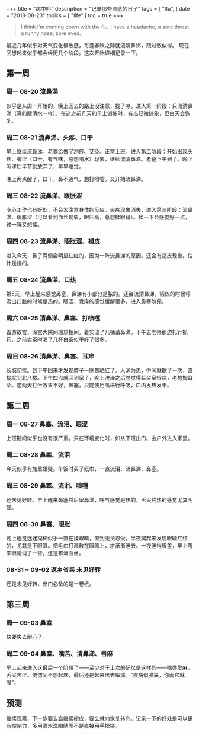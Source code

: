 +++
title = "病中吟"
description = "记录那些流感的日子"
tags = [
    "flu",
]
date = "2018-08-23"
topics = [
    "life"
]
toc = true
+++

>I think I’m coming down with the flu. I have a headache, a sore throat a runny nose, sore eyes.

最近几年似乎对天气变化很敏感，每逢春秋之际就流清鼻涕，跟过敏似得。 现在回想起来似乎都会经历几个阶段。这次开始详细记录一下。

## 第一周
### 周一 08-20 流鼻涕
似乎是从周一开始的，晚上回去的路上没注意，找了凉。进入第一阶段：只流清鼻涕（真的跟清水一样）。在这之前几天的早上锻炼时，有点轻微迹象，但白天会恢复。

### 周二 08-21 流鼻涕、头疼、口干
早上继续流鼻涕。老婆给做了刮痧、艾灸。正常上班。进入第二阶段：开始出现头疼、嘴涩（口干，有气味，总想喝水）现象，继续流清鼻涕。老爸下午到了。晚上听课后半节就放弃了，早早睡觉。

晚上两点醒了，口干，鼻不通气，想打喷嚏。又开始流鼻涕。

### 周三 08-22 流鼻涕、眼胀涩
专心工作也有好处，不会太注意身体的反应。头疼现象消失，进入第三阶段：流鼻涕、眼胀涩（可以看到血丝现象，眼压高，总想揉眼睛）。揉一下会感觉好一点，过一阵又想揉。

### 周四 08-23 流鼻涕、眼胀涩、褪皮
进入今天，鼻子两侧会明显红红的，因为一阵流鼻涕的原因。还会有褪皮现象。估计是烧的。

### 周五 08-24 流鼻涕、口热
第5天，早上醒来感觉鼻塞，鼻涕有小部分是脓的。还会流清鼻涕，锻炼的时候呼吸出口腔的时候是热的。眼涩，发痒的感觉缓解很多。进入鼻塞阶段。 

### 周六 08-25 清鼻涕、鼻塞、打喷嚏
首游故宫，深宫大院间凉热相间。着实流了几桶请鼻涕。下午去老师那边扎针抓药，之前卖茶时喝了几杯白茶似乎好了很多。

### 周日 08-26 清鼻涕、鼻塞、耳痒
长城初探。到下午回来才发现脖子一圈都晒红了。人满为患，中间就歇了一次，直接就到北八楼。下午四点就回到家了，晚上洗澡之后总觉得耳朵窝很痒，老想掏耳朵。这两天打坐效果不好，鼻塞，只能使用嘴进行呼吸，口内发热发干。

## 第二周
### 周一 08-27 鼻塞、流泪、眼涩
上班期间似乎也没有很严重，只在环境变化时，如从下班出门、由户外进入家里。

### 周二 08-28 鼻塞、流泪
今天似乎有加重嫌疑。午饭时买了纸巾，一直流泪、流鼻涕、鼻塞。

### 周三 08-29 鼻塞、流泪、喷嚏
还未见好转。早上醒来鼻塞然后留鼻涕，呼气感觉是热的，舌尖灼热的感觉尤其明显。

### 周四 08-30 鼻塞、眼胀
晚上睡觉迷迷糊糊似乎一直在揉眼睛，直到无法忍受，半夜爬起来发现眼睛红红的，尤其是下眼眶。把毛巾打湿敷在眼睛上，才渐渐睡去。一夜睡得很差，早上醒来眼睛消了一些，还是布满血丝。

### 08-31 ~ 09-02 返乡省亲 未见好转
还是未见好转，出门必备的是一卷纸。

## 第三周
### 周一 09-03 鼻塞
快要失去耐心了。

### 周二 09-04 鼻塞、嘴苦、清鼻涕、唇麻
早上起来进入这最后一个阶段了——至少对于上次的记忆是这样的——嘴唇发麻，舌尖苦涩。恍惚间不想起床，最后还是起来出去锻炼。“疾病似弹簧，你弱它就强”。

## 预测

继续观察，下一步要么会继续褪皮，要么就向恢复转向。记录一下的好处是可以更有控制力，多用清水洗眼睛而不是直接用手揉搓。


